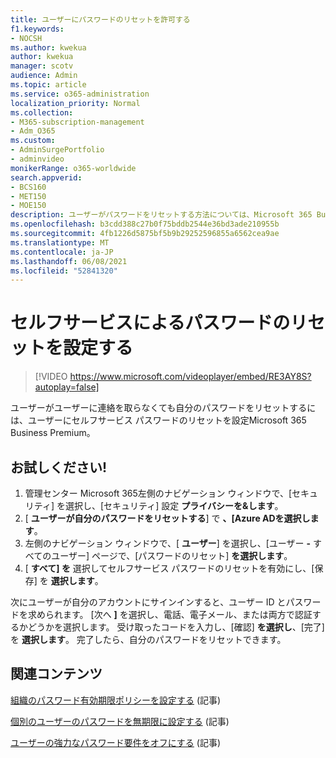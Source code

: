 ```yaml
---
title: ユーザーにパスワードのリセットを許可する
f1.keywords:
- NOCSH
ms.author: kwekua
author: kwekua
manager: scotv
audience: Admin
ms.topic: article
ms.service: o365-administration
localization_priority: Normal
ms.collection:
- M365-subscription-management
- Adm_O365
ms.custom:
- AdminSurgePortfolio
- adminvideo
monikerRange: o365-worldwide
search.appverid:
- BCS160
- MET150
- MOE150
description: ユーザーがパスワードをリセットする方法については、Microsoft 365 Business Premium。
ms.openlocfilehash: b3cdd388c27b0f75bddb2544e36bd3ade210955b
ms.sourcegitcommit: 4fb1226d5875bf5b9b29252596855a6562cea9ae
ms.translationtype: MT
ms.contentlocale: ja-JP
ms.lasthandoff: 06/08/2021
ms.locfileid: "52841320"
---
```

# <a name="set-up-self-service-password-reset"></a>セルフサービスによるパスワードのリセットを設定する

> [!VIDEO https://www.microsoft.com/videoplayer/embed/RE3AY8S?autoplay=false]

ユーザーがユーザーに連絡を取らなくても自分のパスワードをリセットするには、ユーザーにセルフサービス パスワードのリセットを設定Microsoft 365 Business Premium。

## <a name="try-it"></a>お試しください!

1. 管理センター Microsoft 365左側のナビゲーション ウィンドウで、[セキュリティ] を選択し、[セキュリティ] 設定 **プライバシーを&します**。
1. [ **ユーザーが自分のパスワードをリセットする**] で **、[Azure ADを選択します**。
1. 左側のナビゲーション ウィンドウで、[ **ユーザー**] を選択し、[ユーザー **-** すべてのユーザー] ページで、[パスワードのリセット] **を選択します**。
1. [ **すべて] を** 選択してセルフサービス パスワードのリセットを有効にし、[保存] を **選択します**。

次にユーザーが自分のアカウントにサインインすると、ユーザー ID とパスワードを求められます。 [次へ **]** を選択し、電話、電子メール、または両方で認証するかどうかを選択します。 受け取ったコードを入力し、[確認] **を選択し**、[完了] を **選択します**。 完了したら、自分のパスワードをリセットできます。

## <a name="related-content"></a>関連コンテンツ

[組織のパスワード有効期限ポリシーを設定する](/microsoft-365/admin/manage/set-password-expiration-policy) (記事)

[個別のユーザーのパスワードを無期限に設定する](/microsoft-365/admin/add-users/set-password-to-never-expire) (記事)

[ユーザーの強力なパスワード要件をオフにする](/microsoft-365/admin/add-users/strong-password) (記事)
